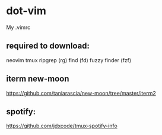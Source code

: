 # dot-vim
My .vimrc

## required to download:
neovim
tmux
ripgrep (rg)
find (fd)
fuzzy finder (fzf)

## iterm new-moon
https://github.com/taniarascia/new-moon/tree/master/iterm2

## spotify:
https://github.com/jdxcode/tmux-spotify-info
